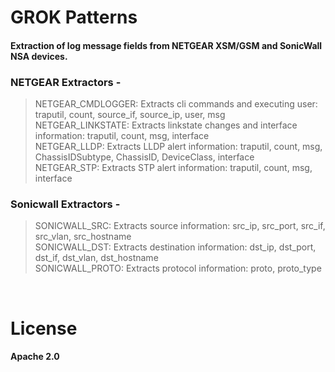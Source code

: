 # GROK Patterns
  
#### Extraction of log message fields from NETGEAR XSM/GSM and SonicWall NSA devices. ####


### NETGEAR Extractors - ###  
>NETGEAR_CMDLOGGER: Extracts cli commands and executing user: traputil, count, source_if, source_ip, user, msg  
>NETGEAR_LINKSTATE: Extracts linkstate changes and interface information: traputil, count, msg, interface  
>NETGEAR_LLDP: Extracts LLDP alert information: traputil, count, msg, ChassisIDSubtype, ChassisID, DeviceClass, interface  
>NETGEAR_STP: Extracts STP alert information: traputil, count, msg, interface

### Sonicwall Extractors - ###
>SONICWALL_SRC: Extracts source information: src_ip, src_port, src_if, src_vlan, src_hostname  
>SONICWALL_DST: Extracts destination information: dst_ip, dst_port, dst_if, dst_vlan, dst_hostname  
>SONICWALL_PROTO: Extracts protocol information: proto, proto_type  
  
<br>
  
# License

#### Apache 2.0 ####
